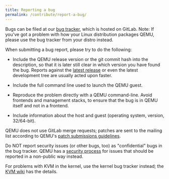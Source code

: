 ```yaml
---
title: Reporting a bug
permalink: /contribute/report-a-bug/
---
```


Bugs can be filed at our
[bug tracker](https://gitlab.com/qemu-project/qemu/-/issues), which is hosted
on GitLab. Note: If you've got a problem with how your Linux distribution
packages QEMU, please use the bug tracker from your distro instead.

When submitting a bug report, please try to do the following:

* Include the QEMU release version or the git commit hash into the description, so that it is later still clear in which version you have found the bug.  Reports against the [latest release](/download/#source) or even the latest development tree are usually acted upon faster.

* Include the full command line used to launch the QEMU guest.

* Reproduce the problem directly with a QEMU command-line.  Avoid frontends and management stacks, to ensure that the bug is in QEMU itself and not in a frontend.

* Include information about the host and guest (operating system, version, 32/64-bit).

QEMU does not use GitLab merge requests; patches are sent to the mailing list according to QEMU's [patch submissions guidelines](../submit-a-patch/).

Do NOT report security issues (or other bugs, too) as "confidential" bugs in the
bug tracker.  QEMU has a [security process](../security-process) for issues
that should be reported in a non-public way instead.

For problems with KVM in the kernel, use the kernel bug tracker instead;
the [KVM wiki](https://www.linux-kvm.org/page/Bugs) has the details.
